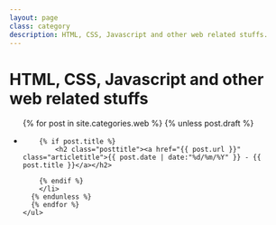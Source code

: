 ```yaml
---
layout: page
class: category
description: HTML, CSS, Javascript and other web related stuffs.
---
```

# HTML, CSS, Javascript and other web related stuffs


<ul id="posts">
      {% for post in site.categories.web %}
      {% unless post.draft %}
        <li class="post">
      
        {% if post.title %}
            <h2 class="posttitle"><a href="{{ post.url }}" class="articletitle">{{ post.date | date:"%d/%m/%Y" }} - {{ post.title }}</a></h2>
            
        {% endif %}
        </li>
      {% endunless %}
      {% endfor %}
    </ul>